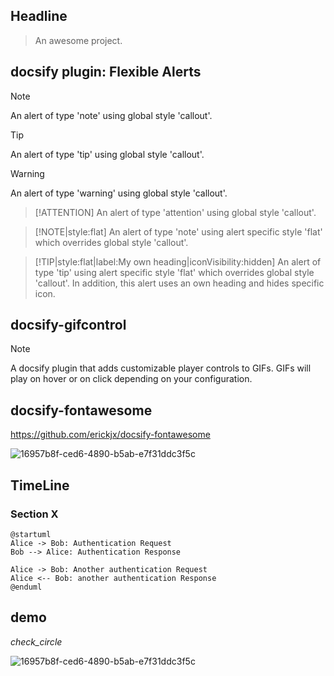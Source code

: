 ## Headline 

> An awesome project.

## docsify plugin: Flexible Alerts
> [!NOTE]
> An alert of type 'note' using global style 'callout'.

> [!TIP]
> An alert of type 'tip' using global style 'callout'.

> [!WARNING]
> An alert of type 'warning' using global style 'callout'.

> [!ATTENTION]
> An alert of type 'attention' using global style 'callout'.

> [!NOTE|style:flat]
> An alert of type 'note' using alert specific style 'flat' which overrides global style 'callout'.

> [!TIP|style:flat|label:My own heading|iconVisibility:hidden]
> An alert of type 'tip' using alert specific style 'flat' which overrides global style 'callout'.
> In addition, this alert uses an own heading and hides specific icon.

## docsify-gifcontrol
> [!NOTE]
> A docsify plugin that adds customizable player controls to GIFs. GIFs will play on hover or on click depending on your configuration.

## docsify-fontawesome
https://github.com/erickjx/docsify-fontawesome

![16957b8f-ced6-4890-b5ab-e7f31ddc3f5c](https://gitee.com/xiaoseame/PictureBed/raw/master/LR-Notes/16957b8f-ced6-4890-b5ab-e7f31ddc3f5c.jpg)




## TimeLine
### Section X
```plantuml
@startuml
Alice -> Bob: Authentication Request
Bob --> Alice: Authentication Response

Alice -> Bob: Another authentication Request
Alice <-- Bob: another authentication Response
@enduml
```

## demo
<i class="material-icons-two-tone">check_circle</i>

![16957b8f-ced6-4890-b5ab-e7f31ddc3f5c](https://cdn.jsdelivr.net/gh/tiamohyl/picGoBed/img/16957b8f-ced6-4890-b5ab-e7f31ddc3f5c.jpg)

